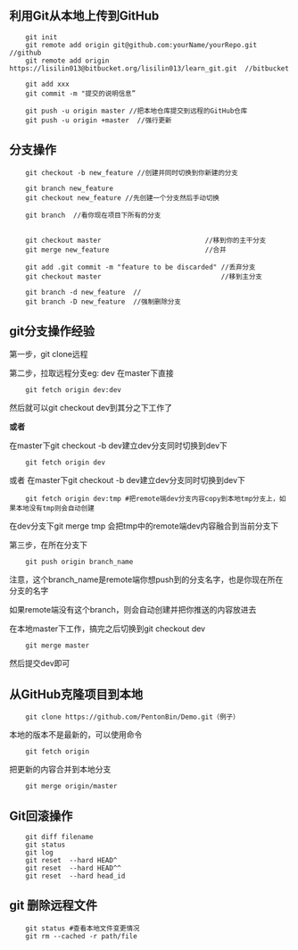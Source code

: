 ## 利用Git从本地上传到GitHub
		git init  
		git remote add origin git@github.com:yourName/yourRepo.git                       //github  
		git remote add origin https://lisilin013@bitbucket.org/lisilin013/learn_git.git  //bitbucket  

		git add xxx  
		git commit -m "提交的说明信息”  
		  
		git push -u origin master //把本地仓库提交到远程的GitHub仓库   
		git push -u origin +master  //强行更新

## 分支操作  
		git checkout -b new_feature //创建并同时切换到你新建的分支  
		  
		git branch new_feature  
		git checkout new_feature //先创建一个分支然后手动切换  
		  
		git branch  //看你现在项目下所有的分支 


		git checkout master                          //移到你的主干分支  
		git merge new_feature                        //合并  
		  
		git add .git commit -m "feature to be discarded" //丢弃分支  
		git checkout master                              //移到主分支  
		  
		git branch -d new_feature  //  
		git branch -D new_feature  //强制删除分支  


## git分支操作经验
第一步，git clone远程

第二步，拉取远程分支eg: dev
在master下直接
		
		git fetch origin dev:dev
然后就可以git checkout dev到其分之下工作了

**或者**

在master下git checkout -b dev建立dev分支同时切换到dev下
		
		git fetch origin dev

或者
在master下git checkout -b dev建立dev分支同时切换到dev下
		
		git fetch origin dev:tmp #把remote端dev分支内容copy到本地tmp分支上，如果本地没有tmp则会自动创建
在dev分支下git merge tmp 会把tmp中的remote端dev内容融合到当前分支下


第三步，在所在分支下

		git push origin branch_name
		
注意，这个branch_name是remote端你想push到的分支名字，也是你现在所在分支的名字

如果remote端没有这个branch，则会自动创建并把你推送的内容放进去

在本地master下工作，搞完之后切换到git checkout dev
		
		git merge master 

然后提交dev即可


## 从GitHub克隆项目到本地  
		git clone https://github.com/PentonBin/Demo.git（例子）  

本地的版本不是最新的，可以使用命令  
		
		git fetch origin  
把更新的内容合并到本地分支
		
		git merge origin/master 

## Git回滚操作  
		git diff filename  
		git status  
		git log  
		git reset  --hard HEAD^  
		git reset  --hard HEAD^^  
		git reset  --hard head_id

## git 删除远程文件
		git status #查看本地文件变更情况
		git rm --cached -r path/file